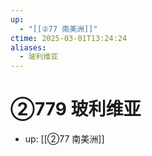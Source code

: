 ```yaml
---
up:
  - "[[②77 南美洲]]"
ctime: 2025-03-01T13:24:24
aliases:
  - 玻利维亚
---
```


# ②779 玻利维亚

- up: [[②77 南美洲]]
